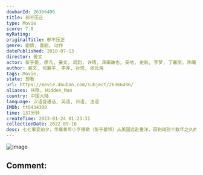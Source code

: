```yaml
---
doubanId: 26366496
title: 邪不压正
type: Movie
score: 7.0
myRating: 
originalTitle: 邪不压正
genre: 剧情, 喜剧, 动作
datePublished: 2018-07-13
director: 姜文
actor: 彭于晏, 廖凡, 姜文, 周韵, 许晴, 泽田谦也, 安地, 史航, 李梦, 丁嘉丽, 陈曦, 刘博琛
author: 姜文, 何冀平, 李非, 孙悦, 张北海
tags: Movie, 
state: 想看
url: https://movie.douban.com/subject/26366496/
aliases: 侠隐, Hidden_Man
country: 中国大陆
language: 汉语普通话, 英语, 日语, 法语
IMDb: tt8434380
time: 137分钟
createTime: 2023-01-24 01:23:31
collectionDate: 2022-09-16
desc: 七七事变前夕，华裔青年小亨德勒（彭于晏饰）从美国远赴重洋，回到阔别十数年之久的北平从医。然而他真正的名字叫李天然，十三岁那年曾亲眼目睹师父一家遭师兄朱潜龙（廖凡饰）和日本人根本一郎（泽田谦也饰）...
---
```


![image](p2526297221.jpg)

Comment: 
---

